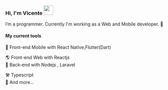 ### Hi, I'm Vicente <img src="https://media.giphy.com/media/hvRJCLFzcasrR4ia7z/giphy.gif" width="30" >

I’m a programmer. Currently I'm working as a Web and Mobile developer. 🚀

#### My current tools 
📲 Front-end Mobile with React Native,Flutter(Dart)

🌎 Front-end Web with Reactjs  
📡 Back-end with Nodejs , Laravel

🛠️ Typescript  
🧰 And more...  
